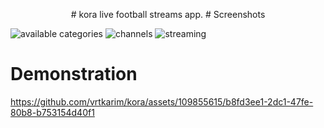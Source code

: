 <p align="center">
# kora
live football streams app.
# Screenshots
  
![available categories](https://github.com/vrtkarim/kora/assets/109855615/bd1278be-653e-423a-a383-a6eee70555fb)
![channels](https://github.com/vrtkarim/kora/assets/109855615/007441df-8951-40d4-b5ee-bc0f90104d90)
![streaming](https://github.com/vrtkarim/kora/assets/109855615/d664c2bb-c517-4655-aaec-1285b907d951)

# Demonstration

https://github.com/vrtkarim/kora/assets/109855615/b8fd3ee1-2dc1-47fe-80b8-b753154d40f1


</p>




